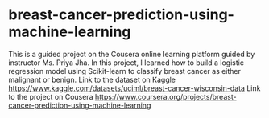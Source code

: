 # breast-cancer-prediction-using-machine-learning

This is a guided project on the Cousera online learning platform guided by instructor Ms. Priya Jha.
In this project, I learned how to build a logistic regression model using Scikit-learn to classify breast cancer as either malignant or benign.
Link to the dataset on Kaggle
https://www.kaggle.com/datasets/uciml/breast-cancer-wisconsin-data
Link to the project on Cousera
https://www.coursera.org/projects/breast-cancer-prediction-using-machine-learning

